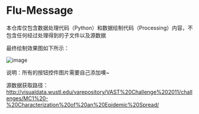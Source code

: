 # Flu-Message

本仓库仅包含数据处理代码（Python）和数据绘制代码（Processing）内容，不包含任何经过处理得到的子文件以及源数据

最终绘制效果图如下所示：

![image](https://user-images.githubusercontent.com/67037445/171207982-df730900-b852-4c1f-b409-791edccc9b00.png)

说明：所有的按钮控件图片需要自己添加噢~

源数据获取路径：http://visualdata.wustl.edu/varepository/VAST%20Challenge%202011/challenges/MC1%20-%20Characterization%20of%20an%20Epidemic%20Spread/
